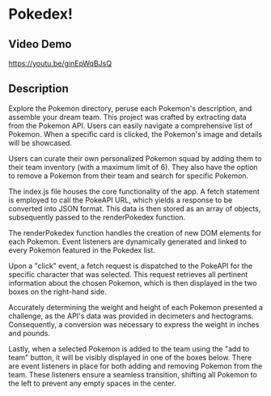 # Pokedex!

## Video Demo

https://youtu.be/ginEpWqBJsQ

## Description

Explore the Pokemon directory, peruse each Pokemon's description, and assemble your dream team. This project was crafted by extracting data from the Pokemon API. Users can easily navigate a comprehensive list of Pokemon. When a specific card is clicked, the Pokemon's image and details will be showcased.

Users can curate their own personalized Pokemon squad by adding them to their team inventory (with a maximum limit of 6). They also have the option to remove a Pokemon from their team and search for specific Pokemon.

The index.js file houses the core functionality of the app. A fetch statement is employed to call the PokeAPI URL, which yields a response to be converted into JSON format. This data is then stored as an array of objects, subsequently passed to the renderPokedex function.

The renderPokedex function handles the creation of new DOM elements for each Pokemon. Event listeners are dynamically generated and linked to every Pokemon featured in the Pokedex list.

Upon a "click" event, a fetch request is dispatched to the PokeAPI for the specific character that was selected. This request retrieves all pertinent information about the chosen Pokemon, which is then displayed in the two boxes on the right-hand side.

Accurately determining the weight and height of each Pokemon presented a challenge, as the API's data was provided in decimeters and hectograms. Consequently, a conversion was necessary to express the weight in inches and pounds.

Lastly, when a selected Pokemon is added to the team using the "add to team" button, it will be visibly displayed in one of the boxes below. There are event listeners in place for both adding and removing Pokemon from the team. These listeners ensure a seamless transition, shifting all Pokemon to the left to prevent any empty spaces in the center.
